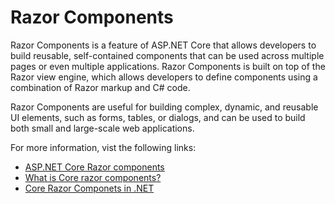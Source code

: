 # Razor Components

Razor Components is a feature of ASP.NET Core that allows developers to build reusable, self-contained components that can be used across multiple pages or even multiple applications. Razor Components is built on top of the Razor view engine, which allows developers to define components using a combination of Razor markup and C# code.

Razor Components are useful for building complex, dynamic, and reusable UI elements, such as forms, tables, or dialogs, and can be used to build both small and large-scale web applications.

For more information, vist the following links:

- [ASP.NET Core Razor components](https://learn.microsoft.com/en-us/aspnet/core/blazor/components/?view=aspnetcore-7.0)
- [What is Core razor components?](https://www.youtube.com/watch?v=KseDLejhYi0)
- [Core Razor Componets in .NET](https://www.c-sharpcorner.com/blogs/asp-net-core-razor-componets)